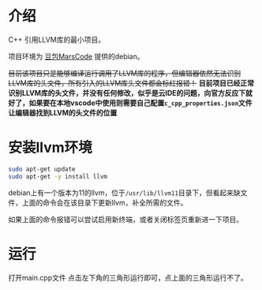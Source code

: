 # 介绍
C++ 引用LLVM库的最小项目。

项目环境为 [豆包MarsCode](https://www.marscode.cn/dashboard "豆包MarsCode") 提供的debian。

~~目前该项目只是能够编译运行调用了LLVM库的程序，但编辑器依然无法识别LLVM库的头文件，所有引入的LLVM库头文件都会标红报错！~~
**目前项目已经正常识别LLVM库的头文件，并没有任何修改，似乎是云IDE的问题，向官方反应下就好了，如果要在本地vscode中使用则需要自己配置`c_cpp_properties.json`文件让编辑器找到LLVM的头文件的位置**

# 安装llvm环境
```bash
sudo apt-get update
sudo apt-get -y install llvm
```

debian上有一个版本为11的llvm，位于`/usr/lib/llvm11`目录下，但看起来缺文件，上面的命令会在该目录下更新llvm，补全所需的文件。

如果上面的命令报错可以尝试启用新终端，或者关闭标签页重新进一下项目。

# 运行
打开main.cpp文件
点击左下角的三角形运行即可，点上面的三角形运行不了。
